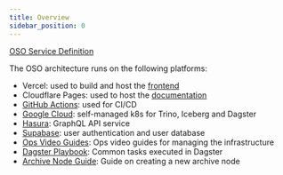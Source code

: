 ```yaml
---
title: Overview
sidebar_position: 0
---
```


[OSO Service Definition](./service)

The OSO architecture runs on the following platforms:

- Vercel: used to build and host the [frontend](https://www.opensource.observer)
- Cloudflare Pages: used to host the [documentation](https://docs.opensource.observer)
- [GitHub Actions](https://github.com/opensource-observer/oso/actions): used for CI/CD
- [Google Cloud](./gcloud): self-managed k8s for Trino, Iceberg and Dagster
- [Hasura](./hasura): GraphQL API service
- [Supabase](./supabase): user authentication and user database
- [Ops Video Guides](./video-guides.md): Ops video guides for managing the infrastructure
- [Dagster Playbook](./dagster): Common tasks executed in Dagster
- [Archive Node Guide](./archive-nodes.md): Guide on creating a new archive node
